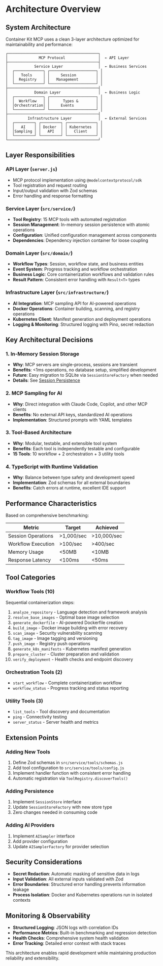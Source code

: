 # Architecture Overview

## System Architecture

Container Kit MCP uses a clean 3-layer architecture optimized for maintainability and performance:

```
┌─────────────────────────────────────────┐
│              MCP Protocol               │  ← API Layer
├─────────────────────────────────────────┤
│            Service Layer                │  ← Business Services
│  ┌─────────────┐ ┌─────────────────────┐ │
│  │   Tools     │ │     Session         │ │
│  │  Registry   │ │   Management        │ │
│  └─────────────┘ └─────────────────────┘ │
├─────────────────────────────────────────┤
│            Domain Layer                 │  ← Business Logic
│  ┌─────────────┐ ┌─────────────────────┐ │
│  │  Workflow   │ │      Types &        │ │
│  │Orchestration│ │     Events          │ │
│  └─────────────┘ └─────────────────────┘ │
├─────────────────────────────────────────┤
│         Infrastructure Layer            │  ← External Services
│  ┌─────────┐ ┌─────────┐ ┌─────────────┐ │
│  │   AI    │ │ Docker  │ │ Kubernetes  │ │
│  │Sampling │ │   API   │ │   Client    │ │
│  └─────────┘ └─────────┘ └─────────────┘ │
└─────────────────────────────────────────┘
```

## Layer Responsibilities

### API Layer (`server.js`)
- MCP protocol implementation using `@modelcontextprotocol/sdk`
- Tool registration and request routing
- Input/output validation with Zod schemas
- Error handling and response formatting

### Service Layer (`src/service/`)
- **Tool Registry**: 15 MCP tools with automated registration
- **Session Management**: In-memory session persistence with atomic operations
- **Configuration**: Unified configuration management across components
- **Dependencies**: Dependency injection container for loose coupling

### Domain Layer (`src/domain/`)
- **Workflow Types**: Session, workflow state, and business entities
- **Event System**: Progress tracking and workflow orchestration
- **Business Logic**: Core containerization workflows and validation rules
- **Result Pattern**: Consistent error handling with `Result<T>` types

### Infrastructure Layer (`src/infrastructure/`)
- **AI Integration**: MCP sampling API for AI-powered operations
- **Docker Operations**: Container building, scanning, and registry operations
- **Kubernetes Client**: Manifest generation and deployment operations
- **Logging & Monitoring**: Structured logging with Pino, secret redaction

## Key Architectural Decisions

### 1. In-Memory Session Storage
- **Why**: MCP servers are single-process, sessions are transient
- **Benefits**: <1ms operations, no database setup, simplified development
- **Future**: Easy migration to SQLite via `SessionStoreFactory` when needed
- **Details**: See [Session Persistence](./architecture/session-persistence.md)

### 2. MCP Sampling for AI
- **Why**: Direct integration with Claude Code, Copilot, and other MCP clients
- **Benefits**: No external API keys, standardized AI operations
- **Implementation**: Structured prompts with YAML templates

### 3. Tool-Based Architecture
- **Why**: Modular, testable, and extensible tool system
- **Benefits**: Each tool is independently testable and configurable
- **15 Tools**: 10 workflow + 2 orchestration + 3 utility tools

### 4. TypeScript with Runtime Validation
- **Why**: Balance between type safety and development speed
- **Implementation**: Zod schemas for all external boundaries
- **Benefits**: Catch errors at runtime, excellent IDE support

## Performance Characteristics

Based on comprehensive benchmarking:

| Metric | Target | Achieved |
|--------|---------|----------|
| Session Operations | >1,000/sec | >10,000/sec |
| Workflow Execution | >100/sec | >400/sec |
| Memory Usage | <50MB | <10MB |
| Response Latency | <100ms | <50ms |

## Tool Categories

### Workflow Tools (10)
Sequential containerization steps:
1. `analyze_repository` - Language detection and framework analysis
2. `resolve_base_images` - Optimal base image selection
3. `generate_dockerfile` - AI-powered Dockerfile creation
4. `build_image` - Docker image building with error recovery
5. `scan_image` - Security vulnerability scanning
6. `tag_image` - Image tagging and versioning
7. `push_image` - Registry push operations
8. `generate_k8s_manifests` - Kubernetes manifest generation
9. `prepare_cluster` - Cluster preparation and validation
10. `verify_deployment` - Health checks and endpoint discovery

### Orchestration Tools (2)
- `start_workflow` - Complete containerization workflow
- `workflow_status` - Progress tracking and status reporting

### Utility Tools (3)
- `list_tools` - Tool discovery and documentation
- `ping` - Connectivity testing
- `server_status` - Server health and metrics

## Extension Points

### Adding New Tools
1. Define Zod schemas in `src/service/tools/schemas.js`
2. Add tool configuration to `src/service/tools/config.js`
3. Implement handler function with consistent error handling
4. Automatic registration via `ToolRegistry.discoverTools()`

### Adding Persistence
1. Implement `SessionStore` interface
2. Update `SessionStoreFactory` with new store type
3. Zero changes needed in consuming code

### Adding AI Providers
1. Implement `AISampler` interface
2. Add provider configuration
3. Update `AISamplerFactory` for provider selection

## Security Considerations

- **Secret Redaction**: Automatic masking of sensitive data in logs
- **Input Validation**: All external inputs validated with Zod
- **Error Boundaries**: Structured error handling prevents information leakage
- **Process Isolation**: Docker and Kubernetes operations run in isolated contexts

## Monitoring & Observability

- **Structured Logging**: JSON logs with correlation IDs
- **Performance Metrics**: Built-in benchmarking and regression detection
- **Health Checks**: Comprehensive system health validation
- **Error Tracking**: Detailed error context with stack traces

This architecture enables rapid development while maintaining production reliability and extensibility.